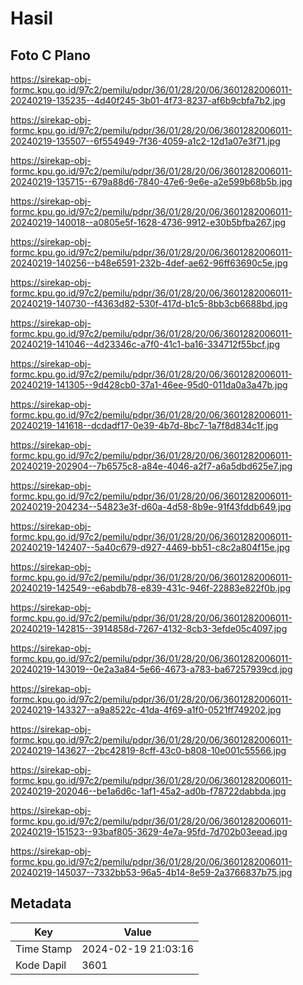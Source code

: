 # Hasil

## Foto C Plano

https://sirekap-obj-formc.kpu.go.id/97c2/pemilu/pdpr/36/01/28/20/06/3601282006011-20240219-135235--4d40f245-3b01-4f73-8237-af6b9cbfa7b2.jpg

https://sirekap-obj-formc.kpu.go.id/97c2/pemilu/pdpr/36/01/28/20/06/3601282006011-20240219-135507--6f554949-7f36-4059-a1c2-12d1a07e3f71.jpg

https://sirekap-obj-formc.kpu.go.id/97c2/pemilu/pdpr/36/01/28/20/06/3601282006011-20240219-135715--679a88d6-7840-47e6-9e6e-a2e599b68b5b.jpg

https://sirekap-obj-formc.kpu.go.id/97c2/pemilu/pdpr/36/01/28/20/06/3601282006011-20240219-140018--a0805e5f-1628-4736-9912-e30b5bfba267.jpg

https://sirekap-obj-formc.kpu.go.id/97c2/pemilu/pdpr/36/01/28/20/06/3601282006011-20240219-140256--b48e6591-232b-4def-ae62-96ff63690c5e.jpg

https://sirekap-obj-formc.kpu.go.id/97c2/pemilu/pdpr/36/01/28/20/06/3601282006011-20240219-140730--f4363d82-530f-417d-b1c5-8bb3cb6688bd.jpg

https://sirekap-obj-formc.kpu.go.id/97c2/pemilu/pdpr/36/01/28/20/06/3601282006011-20240219-141046--4d23346c-a7f0-41c1-ba16-334712f55bcf.jpg

https://sirekap-obj-formc.kpu.go.id/97c2/pemilu/pdpr/36/01/28/20/06/3601282006011-20240219-141305--9d428cb0-37a1-46ee-95d0-011da0a3a47b.jpg

https://sirekap-obj-formc.kpu.go.id/97c2/pemilu/pdpr/36/01/28/20/06/3601282006011-20240219-141618--dcdadf17-0e39-4b7d-8bc7-1a7f8d834c1f.jpg

https://sirekap-obj-formc.kpu.go.id/97c2/pemilu/pdpr/36/01/28/20/06/3601282006011-20240219-202904--7b6575c8-a84e-4046-a2f7-a6a5dbd625e7.jpg

https://sirekap-obj-formc.kpu.go.id/97c2/pemilu/pdpr/36/01/28/20/06/3601282006011-20240219-204234--54823e3f-d60a-4d58-8b9e-91f43fddb649.jpg

https://sirekap-obj-formc.kpu.go.id/97c2/pemilu/pdpr/36/01/28/20/06/3601282006011-20240219-142407--5a40c679-d927-4469-bb51-c8c2a804f15e.jpg

https://sirekap-obj-formc.kpu.go.id/97c2/pemilu/pdpr/36/01/28/20/06/3601282006011-20240219-142549--e6abdb78-e839-431c-946f-22883e822f0b.jpg

https://sirekap-obj-formc.kpu.go.id/97c2/pemilu/pdpr/36/01/28/20/06/3601282006011-20240219-142815--3914858d-7267-4132-8cb3-3efde05c4097.jpg

https://sirekap-obj-formc.kpu.go.id/97c2/pemilu/pdpr/36/01/28/20/06/3601282006011-20240219-143019--0e2a3a84-5e66-4673-a783-ba67257939cd.jpg

https://sirekap-obj-formc.kpu.go.id/97c2/pemilu/pdpr/36/01/28/20/06/3601282006011-20240219-143327--a9a8522c-41da-4f69-a1f0-0521ff749202.jpg

https://sirekap-obj-formc.kpu.go.id/97c2/pemilu/pdpr/36/01/28/20/06/3601282006011-20240219-143627--2bc42819-8cff-43c0-b808-10e001c55566.jpg

https://sirekap-obj-formc.kpu.go.id/97c2/pemilu/pdpr/36/01/28/20/06/3601282006011-20240219-202046--be1a6d6c-1af1-45a2-ad0b-f78722dabbda.jpg

https://sirekap-obj-formc.kpu.go.id/97c2/pemilu/pdpr/36/01/28/20/06/3601282006011-20240219-151523--93baf805-3629-4e7a-95fd-7d702b03eead.jpg

https://sirekap-obj-formc.kpu.go.id/97c2/pemilu/pdpr/36/01/28/20/06/3601282006011-20240219-145037--7332bb53-96a5-4b14-8e59-2a3766837b75.jpg


## Metadata

| Key        | Value               |
| ---------- | ------------------- |
| Time Stamp | 2024-02-19 21:03:16 |
| Kode Dapil | 3601                |



